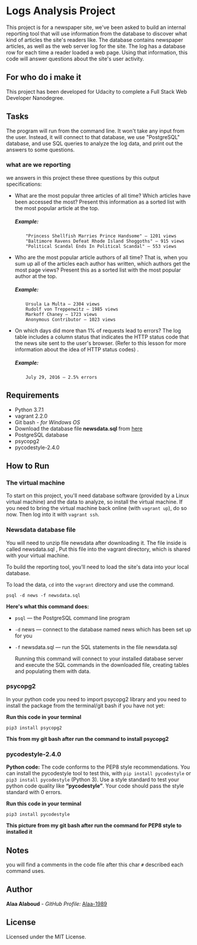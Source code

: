 # Logs Analysis Project
   This project is for a newspaper site, we've been asked to build an internal reporting tool that will use information from the database to discover what kind of articles the site's readers like.
   The database contains newspaper articles, as well as the web server log for the site. The log has a database row for each time a reader loaded a web page. Using that information, this code will answer questions about the site's user activity.

## For who do i make it
   This project has been developed for Udacity to complete a Full Stack Web Developer Nanodegree.


## Tasks
   The program will run from the command line. It won't take any input from the user. Instead, it will connect to that database, we use "PostgreSQL" database, and use SQL queries to analyze the log data, and print out the answers to some questions.

### what are we reporting
   we answers in this project these three questions by this output specifications:
- What are the most popular three articles of all time? Which articles have been accessed the most? Present this information as a sorted list with the most popular article at the top.

    ##### Example:
          "Princess Shellfish Marries Prince Handsome" — 1201 views
          "Baltimore Ravens Defeat Rhode Island Shoggoths" — 915 views
          "Political Scandal Ends In Political Scandal" — 553 views


- Who are the most popular article authors of all time? That is, when you sum up all of the articles each author has written, which authors get the most page views? Present this as a sorted list with the most popular author at the top.

     ##### Example:
          Ursula La Multa — 2304 views
          Rudolf von Treppenwitz — 1985 views
          Markoff Chaney — 1723 views
          Anonymous Contributor — 1023 views

- On which days did more than 1% of requests lead to errors? The log table includes a column status that indicates the HTTP status code that the news site sent to the user's browser. (Refer to this lesson for more information about the idea of HTTP status codes) .

     ##### Example:
          July 29, 2016 — 2.5% errors

## Requirements
- Python 3.7.1
- vagrant 2.2.0
- Git bash  - _for Windows OS_
- Download the database file **newsdata.sql** from [here](https://up.top4top.net/downloadf-1048ta2w51-zip.html)
- PostgreSQL database
- psycopg2
- pycodestyle-2.4.0


## How to Run
### The virtual machine
   To start on this project, you'll need database software (provided by a Linux virtual machine) and the data to analyze, so install the virtual machine.
   If you need to bring the virtual machine back online (with `vagrant up`), do so now. Then log into it with `vagrant ssh`.

### Newsdata database file
   You will need to unzip file newsdata after downloading it. The file inside is called newsdata.sql , Put this file into the vagrant directory, which is shared with your virtual machine.

   To build the reporting tool, you'll need to load the site's data into your local database.

   To load the data, `cd` into the `vagrant` directory and use the command.

`psql -d news -f newsdata.sql`

**Here's what this command does:**
- `psql` — the PostgreSQL command line program
- `-d`  news — connect to the database named news which has been set up for you
- `-f` newsdata.sql — run the SQL statements in the file newsdata.sql

   Running this command will connect to your installed database server and execute the SQL commands in the downloaded file, creating tables and populating them with data.

### psycopg2
   In your python code you need to import psycopg2 library and you need to install the package from the terminal/git bash if you have not yet:

**Run this code in your terminal**

`pip3 install psycopg2`



**This from my git bash after run the command to install psycopg2**

### pycodestyle-2.4.0
   **Python	code:**  The code conforms to the PEP8 style recommendations.
   You can install the pycodestyle tool to test this, with `pip install pycodestyle` or `pip3 install pycodestyle` (Python 3).
   Use	a	style	standard	to	test	your	python	code	quality	like	**“pycodestyle”**.	Your	code	should	pass	the	style	standard	with	0	errors.

**Run this code in your terminal**

`pip3 install pycodestyle `


**This picture from  my git bash after run the command for PEP8 style to installed it**

## Notes
you will find a comments in the code file  after this char ` # ` described each command uses.

## Author

**Alaa Alaboud** - _GitHub Profile:_ [Alaa-1989](https://github.com/Alaa-1989)

## License

Licensed under the MIT License.
